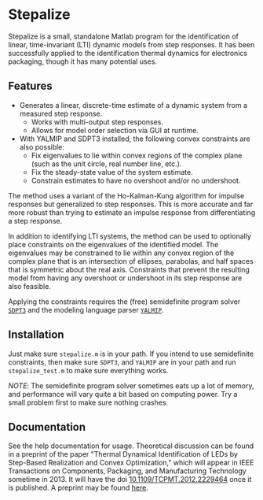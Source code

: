 Stepalize
=========

Stepalize is a small, standalone Matlab program for the identification of
linear, time-invariant (LTI) dynamic models from step responses. It has been
successfully applied to the identification thermal dynamics for electronics
packaging, though it has many potential uses.


Features
--------
- Generates a linear, discrete-time estimate of a dynamic system from a
  measured step response.
    - Works with multi-output step responses.
    - Allows for model order selection via GUI at runtime.
- With YALMIP and SDPT3 installed, the following convex constraints are also
  possible:
    - Fix eigenvalues to lie within convex regions of the complex plane
          (such as the unit circle, real number line, etc.).
    - Fix the steady-state value of the system estimate.
    - Constrain estimates to have no overshoot and/or no undershoot.

The method uses a variant of the Ho-Kalman-Kung algorithm for impulse
responses but generalized to step responses. This is more accurate and far
more robust than trying to estimate an impulse response from differentiating
a step response.

In addition to identifying LTI systems, the method can be used to optionally
place constraints on the eigenvalues of the identified model. The
eigenvalues may be constrained to lie within any convex region of the
complex plane that is an intersection of ellipses, parabolas, and half
spaces that is symmetric about the real axis. Constraints that prevent the
resulting model from having any overshoot or undershoot in its step response
are also feasible.

Applying the constraints requires the (free) semidefinite program solver
[`SDPT3`](http://www.math.nus.edu.sg/~mattohkc/sdpt3.html) and the modeling
language parser [`YALMIP`](http://users.isy.liu.se/johanl/yalmip/).


Installation
------------
Just make sure `stepalize.m` is in your path. If you intend to use
semidefinite constraints, then make sure `SDPT3`, and `YALMIP` are in your
path and run `stepalize_test.m` to make sure everything works.

*NOTE*: The semidefinite program solver sometimes eats up a lot of memory,
and performance will vary quite a bit based on computing power. Try a small
problem first to make sure nothing crashes.


Documentation
-------------
See the help documentation for usage. Theoretical discussion can be found in
a preprint of the paper "Thermal Dynamical Identification of LEDs by
Step-Based Realization and Convex Optimization," which will appear in IEEE
Transactions on Components, Packaging, and Manufacturing Technology sometime
in 2013. It will have the doi
[10.1109/TCPMT.2012.2229464](http://dx.doi.org/10.1109/TCPMT.2012.2229464)
once it is published. A preprint may be found
[here](https://sites.google.com/site/dnmiller/2012_Miller_IEEE_TCPMT.pdf).

